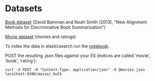 # Datasets

[Book dataset](http://www.cs.cmu.edu/~dbamman/booksummaries.html) (David Bamman and Noah Smith (2013), "New Alignment Methods for Discriminative Book Summarization")

[Movie dataset](https://www.kaggle.com/stefanoleone992/imdb-extensive-dataset?select=IMDb+movies.csv) (movies and ratings)

To index the data in elasticsearch run the [notebook](./create_elastic_jsons.ipynb).

POST the resulting .json files against your ES (indices are called 'movie', 'book', 'rating'):

```shell
curl -X POST -H "Content-Type: application/json" -d @movies.json localhost:9200/movie/_bulk
```

